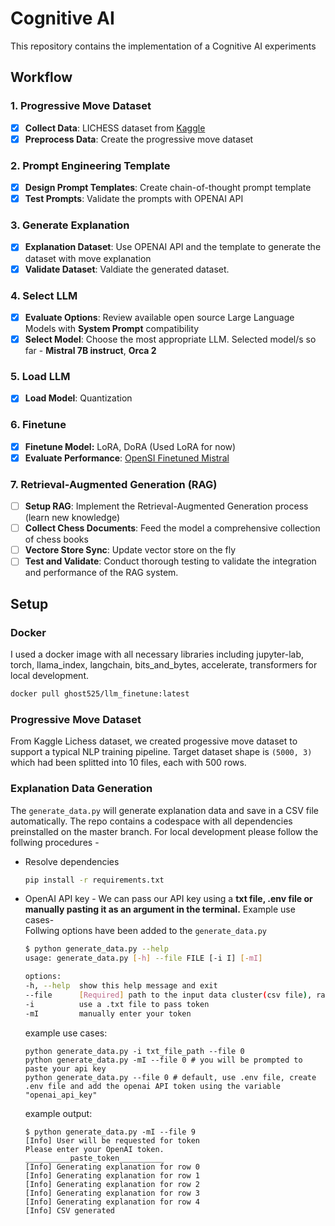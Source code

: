 # Cognitive AI

This repository contains the implementation of a Cognitive AI experiments

## Workflow

### 1. Progressive Move Dataset

- [x] **Collect Data**: LICHESS dataset from [Kaggle](https://www.kaggle.com/datasets/datasnaek/chess)
- [x] **Preprocess Data**: Create the progressive move dataset

### 2. Prompt Engineering Template

- [x] **Design Prompt Templates**: Create chain-of-thought prompt template
- [x] **Test Prompts**: Validate the prompts with OPENAI API

### 3. Generate Explanation

- [x] **Explanation Dataset**: Use OPENAI API and the template to generate the dataset with move explanation
- [x] **Validate Dataset**: Valdiate the generated dataset.

### 4. Select LLM

- [x] **Evaluate Options**: Review available open source Large Language Models with **System Prompt** compatibility
- [x] **Select Model**: Choose the most appropriate LLM. Selected model/s so far - **Mistral 7B instruct**, **Orca 2**  

### 5. Load LLM

- [x] **Load Model**: Quantization

### 6. Finetune

- [x] **Finetune Model:** LoRA, DoRA (Used LoRA for now)
- [x] **Evaluate Performance**: [OpenSI Finetuned Mistral](adnaan525/opensi_mistral_3tasks)

### 7. Retrieval-Augmented Generation (RAG)

- [ ] **Setup RAG**: Implement the Retrieval-Augmented Generation process (learn new knowledge)
- [ ] **Collect Chess Documents**: Feed the model a comprehensive collection of chess books
- [ ] **Vectore Store Sync**: Update vector store on the fly
- [ ] **Test and Validate**: Conduct thorough testing to validate the integration and performance of the RAG system.

## Setup

### Docker
I used a docker image with all necessary libraries including jupyter-lab, torch, llama_index, langchain, bits_and_bytes, accelerate, transformers for local development.
```bash
docker pull ghost525/llm_finetune:latest
``` 

### Progressive Move Dataset
From Kaggle Lichess dataset, we created progessive move dataset to support a typical NLP training pipeline. Target dataset shape is ```(5000, 3)``` which had been splitted into 10 files, each with 500 rows.

### Explanation Data Generation
The ```generate_data.py``` will generate explanation data and save in a CSV file automatically. The repo contains a codespace with all dependencies preinstalled on the master branch. For local development please follow the follwing procedures -   
- Resolve dependencies
    ```bash
    pip install -r requirements.txt
    ```
- OpenAI API key - We can pass our API key using a **txt file, .env file or manually pasting it as an argument in the terminal.** Example use cases-  
    Follwing options have been added to the ```generate_data.py```
    ```bash
    $ python generate_data.py --help
    usage: generate_data.py [-h] --file FILE [-i I] [-mI]

    options:
    -h, --help  show this help message and exit
    --file      [Required] path to the input data cluster(csv file), range 0-9(inclusive)
    -i          use a .txt file to pass token
    -mI         manually enter your token
    ```
    example use cases:
    ```
    python generate_data.py -i txt_file_path --file 0
    python generate_data.py -mI --file 0 # you will be prompted to paste your api key
    python generate_data.py --file 0 # default, use .env file, create .env file and add the openai API token using the variable "openai_api_key"
    ```
    example output:
    ```
    $ python generate_data.py -mI --file 9
    [Info] User will be requested for token
    Please enter your OpenAI token.
    __________paste_token__________
    [Info] Generating explanation for row 0
    [Info] Generating explanation for row 1
    [Info] Generating explanation for row 2
    [Info] Generating explanation for row 3
    [Info] Generating explanation for row 4
    [Info] CSV generated
    ```